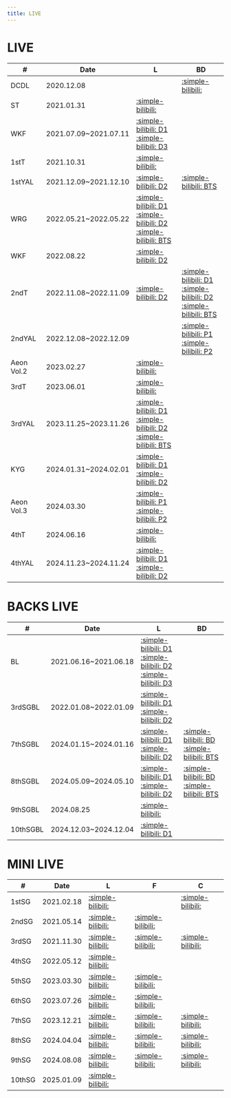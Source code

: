 ```yaml
---
title: LIVE
---
```


# LIVE

| #   | Date | L | BD |
| --- | --- | --- | --- |
| DCDL | 2020.12.08 | | [:simple-bilibili:](https://www.bilibili.com/video/BV1Rv41177Zj?p=1) |
| ST | 2021.01.31 | [:simple-bilibili:](https://www.bilibili.com/video/BV1Rv41177Zj?p=2) | |
| WKF | 2021.07.09~2021.07.11 | [:simple-bilibili: D1](https://www.bilibili.com/video/BV1i64y14773/) <br> [:simple-bilibili: D3](https://www.bilibili.com/video/BV1nK4y1u7WH/) | |
| 1stT | 2021.10.31 | [:simple-bilibili:](https://www.bilibili.com/video/BV1Vh411t7eg/) | |
| 1stYAL | 2021.12.09~2021.12.10 | [:simple-bilibili: D2](https://www.bilibili.com/video/BV1v44y1a7hK/) | [:simple-bilibili: BTS](https://www.bilibili.com/video/BV11a4y1C7mu/) |
| WRG | 2022.05.21~2022.05.22 | [:simple-bilibili: D1](https://www.bilibili.com/video/BV1sT4y1q7Ka/)  <br> [:simple-bilibili: D2](https://www.bilibili.com/video/BV1bT4y1q7Ma/) <br> [:simple-bilibili: BTS](https://www.bilibili.com/video/BV1GM4m1S7fU/) | |
| WKF | 2022.08.22 | [:simple-bilibili: D2](https://www.bilibili.com/video/BV1hW4y187s1/) | |
| 2ndT | 2022.11.08~2022.11.09 | [:simple-bilibili: D2](https://www.bilibili.com/video/BV1nv4y1m7H5/) | [:simple-bilibili: D1](https://www.bilibili.com/video/BV1NH4y1J7Cm/) <br> [:simple-bilibili: D2](https://www.bilibili.com/video/BV1YqbsedEVq/) <br> [:simple-bilibili: BTS](https://www.bilibili.com/video/BV1ut421b7g9/) |
| 2ndYAL | 2022.12.08~2022.12.09 |  | [:simple-bilibili: P1](https://www.bilibili.com/video/BV1jz4y1E7kn/) <br> [:simple-bilibili: P2](https://www.bilibili.com/video/BV1cV4y1h72x/)|
| Aeon Vol.2 | 2023.02.27 | [:simple-bilibili:](https://www.bilibili.com/video/BV1Fs4y1Z7FV/) | |
| 3rdT | 2023.06.01 | [:simple-bilibili:](https://www.bilibili.com/video/BV1Xh4y1d7ht/) | |
| 3rdYAL | 2023.11.25~2023.11.26 | [:simple-bilibili: D1](https://www.bilibili.com/video/BV1fW421F7FY/) <br> [:simple-bilibili: D2](https://www.bilibili.com/video/BV1Fw411h7hM?p=2) <br> [:simple-bilibili: BTS](https://www.bilibili.com/video/BV1e7421Z7ku/) | |
| KYG | 2024.01.31~2024.02.01 | [:simple-bilibili: D1](https://www.bilibili.com/video/BV1o1421Z7f2/) <br> [:simple-bilibili: D2](https://www.bilibili.com/video/BV1b4421U7j5/) | |
| Aeon Vol.3 | 2024.03.30 | [:simple-bilibili: P1](https://www.bilibili.com/video/BV1DD42157Xf/) <br> [:simple-bilibili: P2](https://www.bilibili.com/video/BV1Dx4y1Y7Bo/) | |
| 4thT | 2024.06.16 | [:simple-bilibili:](https://www.bilibili.com/video/BV1jm42157Uc/) | |
| 4thYAL | 2024.11.23~2024.11.24 | [:simple-bilibili: D1](https://www.bilibili.com/video/BV1S1iBYpEDr?p=2) <br> [:simple-bilibili: D2](https://www.bilibili.com/video/BV1ipqbY3Ea6?p=2) | |

# BACKS LIVE

| #   | Date | L | BD |
| --- | --- | --- | --- |
| BL | 2021.06.16~2021.06.18 | [:simple-bilibili: D1](https://www.bilibili.com/video/BV1MM4y1u7MZ/) <br> [:simple-bilibili: D2](https://www.bilibili.com/video/BV17q4y1L7Hc/) <br> [:simple-bilibili: D3](https://www.bilibili.com/video/BV1r54y1H7GN/) | |
| 3rdSGBL| 2022.01.08~2022.01.09 | [:simple-bilibili: D1](https://www.bilibili.com/video/BV1y3411e71t/) <br> [:simple-bilibili: D2](https://www.bilibili.com/video/BV1yP4y1E7HV/) | |
| 7thSGBL | 2024.01.15~2024.01.16 | [:simple-bilibili: D1](https://www.bilibili.com/video/BV1nV411Q7uN/) <br> [:simple-bilibili: D2](https://www.bilibili.com/video/BV1BJ4m1b7RX/) | [:simple-bilibili: BD](https://www.bilibili.com/video/BV1V1421b7ec/) <br> [:simple-bilibili: BTS](https://www.bilibili.com/video/BV171421b7SU/) |
| 8thSGBL | 2024.05.09~2024.05.10 | [:simple-bilibili: D1](https://www.bilibili.com/video/BV1ub421h7K7/) <br> [:simple-bilibili: D2](https://www.bilibili.com/video/BV1dw4m1Q7ov/) | [:simple-bilibili: BD](https://www.bilibili.com/video/BV165S8YUEks/) <br> [:simple-bilibili: BTS](https://www.bilibili.com/video/BV1z1DEYQE4g?p=2) |
| 9thSGBL | 2024.08.25 | [:simple-bilibili:](https://www.bilibili.com/video/BV1WeHYeLEpP/) | |
| 10thSGBL | 2024.12.03~2024.12.04 | [:simple-bilibili: D1](https://www.bilibili.com/video/BV1cXktY8Etd?p=2) | | 

# MINI LIVE

| #   | Date | L | F | C |
| --- | --- | --- | --- | --- | 
| 1stSG | 2021.02.18 | [:simple-bilibili:](https://www.bilibili.com/video/BV1tb4y1R7Nw/) |  | [:simple-bilibili:](https://www.bilibili.com/video/BV1NU4y1Y7ir/) |
| 2ndSG | 2021.05.14 | [:simple-bilibili:](https://www.bilibili.com/video/BV1sh411v75A/) | [:simple-bilibili:](https://www.bilibili.com/video/BV1zU4y1V7pt/) | |
| 3rdSG | 2021.11.30 | [:simple-bilibili:](https://www.bilibili.com/video/BV1aM4y1w7u3/) | [:simple-bilibili:](https://www.bilibili.com/video/BV1yQ4y1a7HY/) | [:simple-bilibili:](https://www.bilibili.com/video/BV1f44y1n74e/) |
| 4thSG | 2022.05.12 | [:simple-bilibili:](https://www.bilibili.com/video/BV1iZ4y1a7Ct/) | | |
| 5thSG | 2023.03.30 | [:simple-bilibili:](https://www.bilibili.com/video/BV15s4y1U7KP/) | [:simple-bilibili:](https://www.bilibili.com/video/BV1Gh411378v/) | |
| 6thSG | 2023.07.26 | [:simple-bilibili:](https://www.bilibili.com/video/BV1uX4y1n7i9/) | [:simple-bilibili:](https://www.bilibili.com/video/BV1Hp4y137Du/) | |
| 7thSG | 2023.12.21 | [:simple-bilibili:](https://www.bilibili.com/video/BV1qG411r7JX/) | [:simple-bilibili:](https://www.bilibili.com/video/BV1Rw411G7g4/) | [:simple-bilibili:](https://www.bilibili.com/video/BV1TZ4y1n77H/) |
| 8thSG | 2024.04.04 | [:simple-bilibili:](https://www.bilibili.com/video/BV1rJ4m157y4/) | [:simple-bilibili:](https://www.bilibili.com/video/BV1PH4y1M7L5/) | [:simple-bilibili:](https://www.bilibili.com/video/BV1FJ4m1N7i2/) |
| 9thSG | 2024.08.08 | [:simple-bilibili:](https://www.bilibili.com/video/BV1cE421w7Bt/) | [:simple-bilibili:](https://www.bilibili.com/video/BV1Vf421B7wq/) | [:simple-bilibili:](https://www.bilibili.com/video/BV146HTeLEQn/) |
| 10thSG | 2025.01.09 | [:simple-bilibili:](https://www.bilibili.com/video/BV1NMrvYSE4e/) | | |
